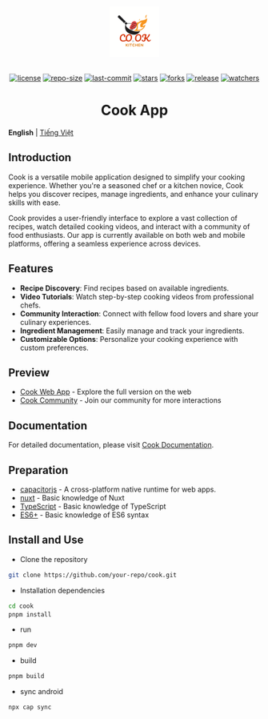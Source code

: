 <div align="center">
  <a href="https://cook-livid.vercel.app/">
    <img width="100" src="./public/img/CK.svg" alt="Cook Logo">
  </a>
  <br>
  <br>

  [![license](https://img.shields.io/github/license/your-repo/cook.svg)](LICENSE)
  [![repo-size](https://img.shields.io/github/repo-size/your-repo/cook.svg)](repo-size)
  [![last-commit](https://img.shields.io/github/last-commit/your-repo/cook.svg)](last-commit)
  [![stars](https://img.shields.io/github/stars/your-repo/cook.svg)](stars)
  [![forks](https://img.shields.io/github/forks/your-repo/cook.svg)](forks)
  [![release](https://img.shields.io/github/release/your-repo/cook.svg)](release)
  [![watchers](https://img.shields.io/github/watchers/your-repo/cook.svg)](watchers)

  <h1>Cook App</h1>
</div>

**English** | [Tiếng Việt](./README.vi-VN.md)

## Introduction

Cook is a versatile mobile application designed to simplify your cooking experience. Whether you're a seasoned chef or a kitchen novice, Cook helps you discover recipes, manage ingredients, and enhance your culinary skills with ease.

Cook provides a user-friendly interface to explore a vast collection of recipes, watch detailed cooking videos, and interact with a community of food enthusiasts. Our app is currently available on both web and mobile platforms, offering a seamless experience across devices.

## Features

- **Recipe Discovery**: Find recipes based on available ingredients.
- **Video Tutorials**: Watch step-by-step cooking videos from professional chefs.
- **Community Interaction**: Connect with fellow food lovers and share your culinary experiences.
- **Ingredient Management**: Easily manage and track your ingredients.
- **Customizable Options**: Personalize your cooking experience with custom preferences.

## Preview

- [Cook Web App](https://cook-livid.vercel.app/) - Explore the full version on the web
- [Cook Community](https://cookcommunity.vercel.app/) - Join our community for more interactions

## Documentation

For detailed documentation, please visit [Cook Documentation](https://cook-livid.vercel.app/docs).

## Preparation
- [capacitorjs](https://capacitorjs.com/) - A cross-platform native runtime for web apps.
- [nuxt](https://nuxt.com/) - Basic knowledge of Nuxt
- [TypeScript](https://www.typescriptlang.org/) - Basic knowledge of TypeScript
- [ES6+](http://es6.ruanyifeng.com/) - Basic knowledge of ES6 syntax

## Install and Use

- Clone the repository

```bash
git clone https://github.com/your-repo/cook.git
```

- Installation dependencies

```bash
cd cook
pnpm install
```
- run

```bash
pnpm dev
```

- build

```bash
pnpm build
```

- sync android

```bash
npx cap sync
```
